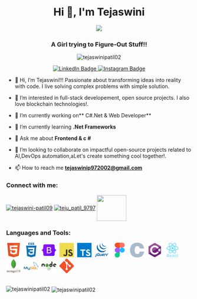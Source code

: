                                  
<h1 align="center">Hi 👋, I'm Tejaswini</h1>
<div align="center">
  <img src=https://cdn.dribbble.com/users/2704414/screenshots/7466903/selfportrait.gif width="400">
 
</div>
<div align="center">
<h3 align="center">A Girl trying to Figure-Out Stuff!!</h3>

<p align="center"> <img src="https://komarev.com/ghpvc/?username=tejaswinipatil02&label=Profile%20views&color=0e75b6&style=flat" alt="tejaswinipatil02" /> </p>
 <a href="https://www.linkedin.com/in/tejaswini-patil09/">
    <img src="https://img.shields.io/badge/LinkedIn-blue?style=for-the-badge&logo=linkedin&logoColor=white" alt="LinkedIn Badge"/>
  </a>
  <a href="mailto:tejaswinip972002@gmail.com">
    <img src="https://img.shields.io/badge/Instagram-red?style=for-the-badge&logo=instagram&logoColor=white" alt="Instagram Badge"/>
  </a>

</div>

- 👋 Hi, I’m Tejaswini!!! Passionate about transforming ideas into reality with code. I live solving complex problems with simple solution.
- 👀 I’m interested in full-stack developement, open source projects. I also love blockchain technologies!.
- 🔭 I’m currently working on** C#.Net & Web Developer**

- 🌱 I’m currently learning **.Net Frameworks**

- 💬 Ask me about **Frontend & c #**

- 👯 I’m looking to collaborate on impactful open-source projects related to Al,DevOps automation,aLet's create something cool together!.

- 📫 How to reach me **tejaswinip972002@gmail.com**

<h3 align="left">Connect with me:</h3>
<p align="left">


  
<a href="https://linkedin.com/in/tejaswini-patil09" target="blank"><img align="center" src="https://raw.githubusercontent.com/rahuldkjain/github-profile-readme-generator/master/src/images/icons/Social/linked-in-alt.svg" alt="tejaswini-patil09" height="30" width="40" /></a>
<a href="https://instagram.com/teju_patil_9797" target="blank"><img align="center" src="https://raw.githubusercontent.com/rahuldkjain/github-profile-readme-generator/master/src/images/icons/Social/instagram.svg" alt="teju_patil_9797" height="30" width="40" /></a>
<a href="mailto:tejaswinip972002@gmail.com"  target="blank"><img align="center" src="https://img.shields.io/badge/Gmail-D14836?style=for-the-badge&logo=gmail&logoColor=white"  height="70" width="80"/></a>


<h3 align="left">Languages and Tools:</h3>
<div>
   <img src="https://github.com/devicons/devicon/blob/master/icons/html5/html5-original.svg" title="HTML5" alt="HTML" width="40" height="40"/>&nbsp;
  <img src="https://github.com/devicons/devicon/blob/master/icons/css3/css3-plain-wordmark.svg"  title="CSS3" alt="CSS" width="40" height="40"/>&nbsp;
   <img src="https://github.com/devicons/devicon/blob/master/icons/bootstrap/bootstrap-original.svg" title="Bootstrap" alt="Bootstrap" width="40" height="40"/>&nbsp;
  <img src="https://github.com/devicons/devicon/blob/master/icons/javascript/javascript-original.svg" title="JavaScript" alt="JavaScript" width="40" height="40"/>&nbsp;
   <img src="https://github.com/devicons/devicon/blob/master/icons/typescript/typescript-original.svg" title="Typescript" alt="Typescript" width="40" height="40"/>&nbsp;
  <img src="https://github.com/devicons/devicon/blob/master/icons/jquery/jquery-plain-wordmark.svg" title="Jquery" alt="Jquery" width="40" height="40"/>&nbsp;
  <img src="https://github.com/devicons/devicon/blob/master/icons/figma/figma-original.svg" title="Figma" alt="Figma" width="40" height="40"/>&nbsp;
  <img src="https://github.com/devicons/devicon/blob/master/icons/c/c-original.svg" title="C" alt="C" width="40" height="40"/>&nbsp;
  <img src="https://github.com/devicons/devicon/blob/master/icons/csharp/csharp-original.svg" title="C Sharpt" alt="C Sharp" width="40" height="40"/>&nbsp;
  <img src="https://github.com/devicons/devicon/blob/master/icons/react/react-original-wordmark.svg" title="React" alt="React" width="40" height="40"/>&nbsp;
  <img src="https://github.com/devicons/devicon/blob/master/icons/mongodb/mongodb-original-wordmark.svg" title="Mongodb" alt="Mongodb" width="40" height="40"/>&nbsp;
  <img src="https://github.com/devicons/devicon/blob/master/icons/mysql/mysql-original-wordmark.svg" title="MySQL"  alt="MySQL" width="40" height="40"/>&nbsp;
  <img src="https://github.com/devicons/devicon/blob/master/icons/nodejs/nodejs-original-wordmark.svg" title="NodeJS" alt="NodeJS" width="40" height="40"/>&nbsp;
  <img src="https://github.com/devicons/devicon/blob/master/icons/git/git-original.svg" title="Git" **alt="Git" width="40" height="40"/>

</div>
  <br>
  


<p><img align="left" src="https://github-readme-stats.vercel.app/api/top-langs?username=tejaswinipatil02&show_icons=true&locale=en&layout=compact" alt="tejaswinipatil02" /></p>

<p>&nbsp;<img align="center" src="https://github-readme-stats.vercel.app/api?username=tejaswinipatil02&show_icons=true&locale=en" alt="tejaswinipatil02" /></p>

